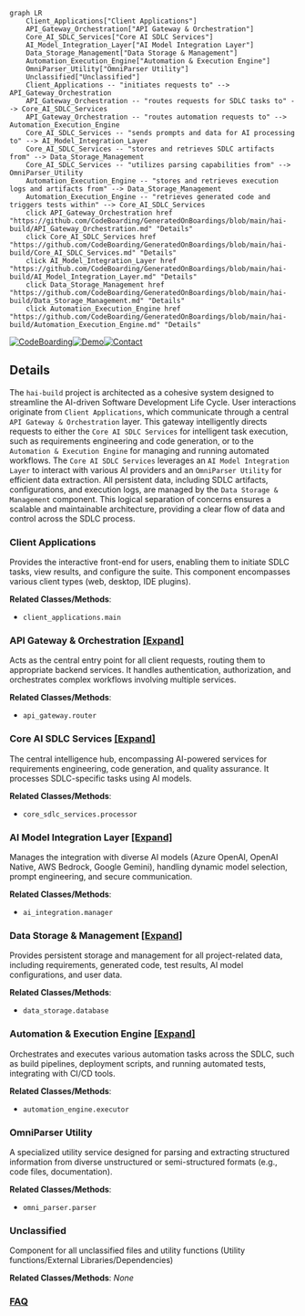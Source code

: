 ```mermaid
graph LR
    Client_Applications["Client Applications"]
    API_Gateway_Orchestration["API Gateway & Orchestration"]
    Core_AI_SDLC_Services["Core AI SDLC Services"]
    AI_Model_Integration_Layer["AI Model Integration Layer"]
    Data_Storage_Management["Data Storage & Management"]
    Automation_Execution_Engine["Automation & Execution Engine"]
    OmniParser_Utility["OmniParser Utility"]
    Unclassified["Unclassified"]
    Client_Applications -- "initiates requests to" --> API_Gateway_Orchestration
    API_Gateway_Orchestration -- "routes requests for SDLC tasks to" --> Core_AI_SDLC_Services
    API_Gateway_Orchestration -- "routes automation requests to" --> Automation_Execution_Engine
    Core_AI_SDLC_Services -- "sends prompts and data for AI processing to" --> AI_Model_Integration_Layer
    Core_AI_SDLC_Services -- "stores and retrieves SDLC artifacts from" --> Data_Storage_Management
    Core_AI_SDLC_Services -- "utilizes parsing capabilities from" --> OmniParser_Utility
    Automation_Execution_Engine -- "stores and retrieves execution logs and artifacts from" --> Data_Storage_Management
    Automation_Execution_Engine -- "retrieves generated code and triggers tests within" --> Core_AI_SDLC_Services
    click API_Gateway_Orchestration href "https://github.com/CodeBoarding/GeneratedOnBoardings/blob/main/hai-build/API_Gateway_Orchestration.md" "Details"
    click Core_AI_SDLC_Services href "https://github.com/CodeBoarding/GeneratedOnBoardings/blob/main/hai-build/Core_AI_SDLC_Services.md" "Details"
    click AI_Model_Integration_Layer href "https://github.com/CodeBoarding/GeneratedOnBoardings/blob/main/hai-build/AI_Model_Integration_Layer.md" "Details"
    click Data_Storage_Management href "https://github.com/CodeBoarding/GeneratedOnBoardings/blob/main/hai-build/Data_Storage_Management.md" "Details"
    click Automation_Execution_Engine href "https://github.com/CodeBoarding/GeneratedOnBoardings/blob/main/hai-build/Automation_Execution_Engine.md" "Details"
```

[![CodeBoarding](https://img.shields.io/badge/Generated%20by-CodeBoarding-9cf?style=flat-square)](https://github.com/CodeBoarding/CodeBoarding)[![Demo](https://img.shields.io/badge/Try%20our-Demo-blue?style=flat-square)](https://www.codeboarding.org/diagrams)[![Contact](https://img.shields.io/badge/Contact%20us%20-%20contact@codeboarding.org-lightgrey?style=flat-square)](mailto:contact@codeboarding.org)

## Details

The `hai-build` project is architected as a cohesive system designed to streamline the AI-driven Software Development Life Cycle. User interactions originate from `Client Applications`, which communicate through a central `API Gateway & Orchestration` layer. This gateway intelligently directs requests to either the `Core AI SDLC Services` for intelligent task execution, such as requirements engineering and code generation, or to the `Automation & Execution Engine` for managing and running automated workflows. The `Core AI SDLC Services` leverages an `AI Model Integration Layer` to interact with various AI providers and an `OmniParser Utility` for efficient data extraction. All persistent data, including SDLC artifacts, configurations, and execution logs, are managed by the `Data Storage & Management` component. This logical separation of concerns ensures a scalable and maintainable architecture, providing a clear flow of data and control across the SDLC process.

### Client Applications
Provides the interactive front-end for users, enabling them to initiate SDLC tasks, view results, and configure the suite. This component encompasses various client types (web, desktop, IDE plugins).


**Related Classes/Methods**:

- `client_applications.main`


### API Gateway & Orchestration [[Expand]](./API_Gateway_Orchestration.md)
Acts as the central entry point for all client requests, routing them to appropriate backend services. It handles authentication, authorization, and orchestrates complex workflows involving multiple services.


**Related Classes/Methods**:

- `api_gateway.router`


### Core AI SDLC Services [[Expand]](./Core_AI_SDLC_Services.md)
The central intelligence hub, encompassing AI-powered services for requirements engineering, code generation, and quality assurance. It processes SDLC-specific tasks using AI models.


**Related Classes/Methods**:

- `core_sdlc_services.processor`


### AI Model Integration Layer [[Expand]](./AI_Model_Integration_Layer.md)
Manages the integration with diverse AI models (Azure OpenAI, OpenAI Native, AWS Bedrock, Google Gemini), handling dynamic model selection, prompt engineering, and secure communication.


**Related Classes/Methods**:

- `ai_integration.manager`


### Data Storage & Management [[Expand]](./Data_Storage_Management.md)
Provides persistent storage and management for all project-related data, including requirements, generated code, test results, AI model configurations, and user data.


**Related Classes/Methods**:

- `data_storage.database`


### Automation & Execution Engine [[Expand]](./Automation_Execution_Engine.md)
Orchestrates and executes various automation tasks across the SDLC, such as build pipelines, deployment scripts, and running automated tests, integrating with CI/CD tools.


**Related Classes/Methods**:

- `automation_engine.executor`


### OmniParser Utility
A specialized utility service designed for parsing and extracting structured information from diverse unstructured or semi-structured formats (e.g., code files, documentation).


**Related Classes/Methods**:

- `omni_parser.parser`


### Unclassified
Component for all unclassified files and utility functions (Utility functions/External Libraries/Dependencies)


**Related Classes/Methods**: _None_



### [FAQ](https://github.com/CodeBoarding/GeneratedOnBoardings/tree/main?tab=readme-ov-file#faq)